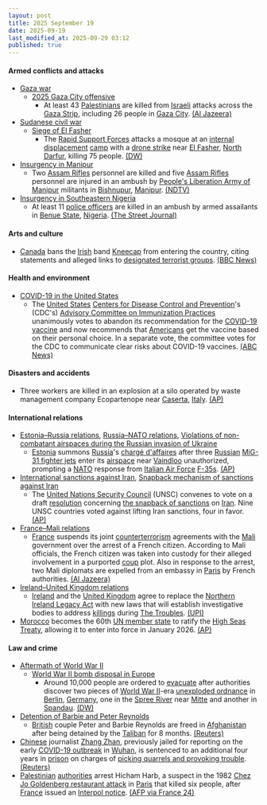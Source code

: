 ```yaml
---
layout: post
title: 2025 September 19
date: 2025-09-19
last_modified_at: 2025-09-29 03:12
published: true
---
```



#### Armed conflicts and attacks

* [Gaza war](https://en.wikipedia.org/wiki/Gaza_war "Gaza war")
  * [2025 Gaza City offensive](https://en.wikipedia.org/wiki/2025_Gaza_City_offensive "2025 Gaza City offensive")
    * At least 43 [Palestinians](https://en.wikipedia.org/wiki/Palestinians "Palestinians") are killed from [Israeli](https://en.wikipedia.org/wiki/Israel "Israel") attacks across the [Gaza Strip](https://en.wikipedia.org/wiki/Gaza_Strip "Gaza Strip"), including 26 people in [Gaza City](https://en.wikipedia.org/wiki/Gaza_City "Gaza City"). [(Al Jazeera)](https://www.aljazeera.com/news/liveblog/2025/9/19/live-gaza-war-escalates-as-israel-defies-global-condemnation)
* [Sudanese civil war](https://en.wikipedia.org/wiki/Sudanese_civil_war_%282023%E2%80%93present%29 "Sudanese civil war (2023–present)")
  * [Siege of El Fasher](https://en.wikipedia.org/wiki/Siege_of_El_Fasher "Siege of El Fasher")
    * The [Rapid Support Forces](https://en.wikipedia.org/wiki/Rapid_Support_Forces "Rapid Support Forces") attacks a mosque at an [internal displacement](https://en.wikipedia.org/wiki/Internal_displacement "Internal displacement") [camp](https://en.wikipedia.org/wiki/Refugee_camp "Refugee camp") with a [drone strike](https://en.wikipedia.org/wiki/Drone_warfare "Drone warfare") near [El Fasher](https://en.wikipedia.org/wiki/El_Fasher "El Fasher"), [North Darfur](https://en.wikipedia.org/wiki/North_Darfur "North Darfur"), killing 75 people. [(DW)](https://www.dw.com/en/sudan-rsf-drone-strike-kills-dozens-in-darfur/a-74060598)
* [Insurgency in Manipur](https://en.wikipedia.org/wiki/Insurgency_in_Manipur "Insurgency in Manipur")
  * Two [Assam Rifles](https://en.wikipedia.org/wiki/Assam_Rifles "Assam Rifles") personnel are killed and five [Assam Rifles](https://en.wikipedia.org/wiki/Assam_Rifles "Assam Rifles") personnel are injured in an ambush by [People's Liberation Army of Manipur](https://en.wikipedia.org/wiki/People%27s_Liberation_Army_of_Manipur "People's Liberation Army of Manipur") militants in [Bishnupur](https://en.wikipedia.org/wiki/Bishnupur "Bishnupur"), [Manipur](https://en.wikipedia.org/wiki/Manipur "Manipur"). [(NDTV)](https://www.ndtv.com/india-news/assam-rifles-truck-ambushed-on-outskirts-of-imphal-confirms-army-9308221/)
* [Insurgency in Southeastern Nigeria](https://en.wikipedia.org/wiki/Insurgency_in_Southeastern_Nigeria "Insurgency in Southeastern Nigeria")
  * At least 11 [police officers](https://en.wikipedia.org/wiki/Nigeria_Police_Force "Nigeria Police Force") are killed in an ambush by armed assailants in [Benue State](https://en.wikipedia.org/wiki/Benue_State "Benue State"), [Nigeria](https://en.wikipedia.org/wiki/Nigeria "Nigeria"). [(The Street Journal)](https://thestreetjournal.org/bodies-of-8-missing-policemen-recovered-after-deadly-attack-in-benue/)

#### Arts and culture

* [Canada](https://en.wikipedia.org/wiki/Canada "Canada") bans the [Irish](https://en.wikipedia.org/wiki/Irish_people "Irish people") band [Kneecap](https://en.wikipedia.org/wiki/Kneecap_%28band%29 "Kneecap (band)") from entering the country, citing statements and alleged links to [designated terrorist groups](https://en.wikipedia.org/wiki/List_of_designated_terrorist_groups "List of designated terrorist groups"). [(BBC News)](https://www.bbc.com/news/articles/cvgrvw4ejn4o)

#### Health and environment

* [COVID-19 in the United States](https://en.wikipedia.org/wiki/COVID-19_in_the_United_States "COVID-19 in the United States")
  * The [United States](https://en.wikipedia.org/wiki/United_States "United States") [Centers for Disease Control and Prevention](https://en.wikipedia.org/wiki/Centers_for_Disease_Control_and_Prevention "Centers for Disease Control and Prevention")'s (CDC's) [Advisory Committee on Immunization Practices](https://en.wikipedia.org/wiki/Advisory_Committee_on_Immunization_Practices "Advisory Committee on Immunization Practices") unanimously votes to abandon its recommendation for the [COVID-19](https://en.wikipedia.org/wiki/COVID-19 "COVID-19") [vaccine](https://en.wikipedia.org/wiki/COVID-19_vaccine "COVID-19 vaccine") and now recommends that [Americans](https://en.wikipedia.org/wiki/Americans "Americans") get the vaccine based on their personal choice. In a separate vote, the committee votes for the CDC to communicate clear risks about COVID-19 vaccines. [(ABC News)](https://abcnews.go.com/Health/cdc-hepatitis-bvaccine-vote-delayed-parents/story?id=125731004)

#### Disasters and accidents

* Three workers are killed in an explosion at a silo operated by waste management company Ecopartenope near [Caserta](https://en.wikipedia.org/wiki/Caserta "Caserta"), [Italy](https://en.wikipedia.org/wiki/Italy "Italy"). [(AP)](https://apnews.com/article/italy-workers-deaths-waste-plant-explosion-naples-dbd4e6f626bfa904f7a1d7341a495bf9)

#### International relations

* [Estonia–Russia relations](https://en.wikipedia.org/wiki/Estonia%E2%80%93Russia_relations "Estonia–Russia relations"), [Russia–NATO relations](https://en.wikipedia.org/wiki/Russia%E2%80%93NATO_relations "Russia–NATO relations"), [Violations of non-combatant airspaces during the Russian invasion of Ukraine](https://en.wikipedia.org/wiki/Violations_of_non-combatant_airspaces_during_the_Russian_invasion_of_Ukraine "Violations of non-combatant airspaces during the Russian invasion of Ukraine")
  * [Estonia](https://en.wikipedia.org/wiki/Estonia "Estonia") summons [Russia](https://en.wikipedia.org/wiki/Russia "Russia")'s [chargé d'affaires](https://en.wikipedia.org/wiki/Charg%C3%A9_d%27affaires "Chargé d'affaires") after three [Russian](https://en.wikipedia.org/wiki/Russian_Armed_Forces "Russian Armed Forces") [MiG-31 fighter jets](https://en.wikipedia.org/wiki/Mikoyan_MiG-31 "Mikoyan MiG-31") enter its [airspace](https://en.wikipedia.org/wiki/Airspace "Airspace") near [Vaindloo](https://en.wikipedia.org/wiki/Vaindloo "Vaindloo") unauthorized, prompting a [NATO](https://en.wikipedia.org/wiki/NATO "NATO") response from [Italian Air Force](https://en.wikipedia.org/wiki/Italian_Air_Force "Italian Air Force") [F-35s](https://en.wikipedia.org/wiki/Lockheed_Martin_F-35_Lightning_II "Lockheed Martin F-35 Lightning II"). [(AP)](https://apnews.com/article/british-intelligence-mi6-russia-war-443df0c37ff2254fcc33d5425e3beaa6)
* [International sanctions against Iran](https://en.wikipedia.org/wiki/International_sanctions_against_Iran "International sanctions against Iran"), [Snapback mechanism of sanctions against Iran](https://en.wikipedia.org/wiki/Snapback_mechanism_of_sanctions_against_Iran "Snapback mechanism of sanctions against Iran")
  * The [United Nations Security Council](https://en.wikipedia.org/wiki/United_Nations_Security_Council "United Nations Security Council") (UNSC) convenes to vote on a draft [resolution](https://en.wikipedia.org/wiki/United_Nations_resolution "United Nations resolution") concerning [the snapback of sanctions](https://en.wikipedia.org/wiki/Snapback_mechanism_of_sanctions_against_Iran "Snapback mechanism of sanctions against Iran") on [Iran](https://en.wikipedia.org/wiki/Iran "Iran"). Nine UNSC countries voted against lifting Iran sanctions, four in favor. [(AP)](https://apnews.com/article/iran-snapback-sanctions-nuclear-united-nations-e01bdcaf62c4144ff56731fed8144915)
* [France–Mali relations](https://en.wikipedia.org/wiki/France%E2%80%93Mali_relations "France–Mali relations")
  * [France](https://en.wikipedia.org/wiki/France "France") suspends its joint [counterterrorism](https://en.wikipedia.org/wiki/Counterterrorism "Counterterrorism") agreements with the [Mali](https://en.wikipedia.org/wiki/Mali "Mali") government over the arrest of a French citizen. According to Mali officials, the French citizen was taken into custody for their alleged involvement in a purported [coup](https://en.wikipedia.org/wiki/Coup_d%27%C3%A9tat "Coup d'état") plot. Also in response to the arrest, two Mali diplomats are expelled from an embassy in [Paris](https://en.wikipedia.org/wiki/Paris "Paris") by French authorities. [(Al Jazeera)](https://www.aljazeera.com/news/2025/9/19/france-suspends-counterterrorism-cooperation-with-mali)
* [Ireland–United Kingdom relations](https://en.wikipedia.org/wiki/Ireland%E2%80%93United_Kingdom_relations "Ireland–United Kingdom relations")
  * [Ireland](https://en.wikipedia.org/wiki/Republic_of_Ireland "Republic of Ireland") and the [United Kingdom](https://en.wikipedia.org/wiki/United_Kingdom "United Kingdom") agree to replace the [Northern Ireland Legacy Act](https://en.wikipedia.org/wiki/Northern_Ireland_Troubles_%28Legacy_and_Reconciliation%29_Act_2023 "Northern Ireland Troubles (Legacy and Reconciliation) Act 2023") with new laws that will establish investigative bodies to address [killings](https://en.wikipedia.org/wiki/List_of_people_killed_during_The_Troubles_%281969%E2%80%931998%29 "List of people killed during The Troubles (1969–1998)") during [The Troubles](https://en.wikipedia.org/wiki/The_Troubles "The Troubles"). [(UPI)](https://www.upi.com/Top_News/World-News/2025/09/19/ireland-the-troubles-agreements/3711758321160/)
* [Morocco](https://en.wikipedia.org/wiki/Morocco "Morocco") becomes the 60th [UN member state](https://en.wikipedia.org/wiki/UN_member_state "UN member state") to ratify the [High Seas Treaty](https://en.wikipedia.org/wiki/High_Seas_Treaty "High Seas Treaty"), allowing it to enter into force in January 2026. [(AP)](https://apnews.com/article/high-seas-treaty-marine-diversity-15061c0624d8e472603401b479870904)

#### Law and crime

* [Aftermath of World War II](https://en.wikipedia.org/wiki/Aftermath_of_World_War_II "Aftermath of World War II")
  * [World War II bomb disposal in Europe](https://en.wikipedia.org/wiki/World_War_II_bomb_disposal_in_Europe "World War II bomb disposal in Europe")
    * Around 10,000 people are ordered to [evacuate](https://en.wikipedia.org/wiki/Emergency_evacuation "Emergency evacuation") after authorities discover two pieces of [World War II](https://en.wikipedia.org/wiki/World_War_II "World War II")-era [unexploded ordnance](https://en.wikipedia.org/wiki/Unexploded_ordnance "Unexploded ordnance") in [Berlin](https://en.wikipedia.org/wiki/Berlin "Berlin"), [Germany](https://en.wikipedia.org/wiki/Germany "Germany"), one in the [Spree River](https://en.wikipedia.org/wiki/Spree_River "Spree River") near [Mitte](https://en.wikipedia.org/wiki/Mitte "Mitte") and another in [Spandau](https://en.wikipedia.org/wiki/Spandau "Spandau"). [(DW)](https://www.dw.com/en/germany-thousands-evacuated-in-berlin-over-2-wwii-bombs/a-74053192)
* [Detention of Barbie and Peter Reynolds](https://en.wikipedia.org/wiki/Detention_of_Barbie_and_Peter_Reynolds "Detention of Barbie and Peter Reynolds")
  * [British](https://en.wikipedia.org/wiki/British_people "British people") couple Peter and Barbie Reynolds are freed in [Afghanistan](https://en.wikipedia.org/wiki/Afghanistan "Afghanistan") after being detained by the [Taliban](https://en.wikipedia.org/wiki/Taliban "Taliban") for 8 months. [(Reuters)](https://www.reuters.com/world/uk/uk-couple-freed-by-taliban-after-qatari-mediation-official-says-2025-09-19/)
* [Chinese](https://en.wikipedia.org/wiki/Chinese_people "Chinese people") journalist [Zhang Zhan](https://en.wikipedia.org/wiki/Zhang_Zhan "Zhang Zhan"), previously jailed for reporting on the early [COVID-19 outbreak](https://en.wikipedia.org/wiki/COVID-19_pandemic_in_China "COVID-19 pandemic in China") in [Wuhan](https://en.wikipedia.org/wiki/Wuhan "Wuhan"), is sentenced to an additional four years in [prison](https://en.wikipedia.org/wiki/Penal_system_in_China "Penal system in China") on charges of [picking quarrels and provoking trouble](https://en.wikipedia.org/wiki/Picking_quarrels_and_provoking_trouble "Picking quarrels and provoking trouble"). [(Reuters)](https://www.reuters.com/world/china/chinese-covid-whistleblower-sentenced-4-more-years-jail-group-says-2025-09-21/)
* [Palestinian](https://en.wikipedia.org/wiki/Palestine "Palestine") [authorities](https://en.wikipedia.org/wiki/Palestinian_Authority "Palestinian Authority") arrest Hicham Harb, a suspect in the 1982 [Chez Jo Goldenberg restaurant attack](https://en.wikipedia.org/wiki/Chez_Jo_Goldenberg_restaurant_attack "Chez Jo Goldenberg restaurant attack") in [Paris](https://en.wikipedia.org/wiki/Paris "Paris") that killed six people, after [France](https://en.wikipedia.org/wiki/France "France") issued an [Interpol notice](https://en.wikipedia.org/wiki/Interpol_notice "Interpol notice"). [(AFP via France 24)](https://www.france24.com/en/live-news/20250919-palestinian-authorities-arrest-key-suspect-in-1982-anti-semitic-paris-attack)
